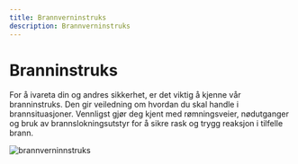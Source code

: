 ```yaml
---
title: Brannverninstruks
description: Brannverninstruks
---
```

# Branninstruks

For å ivareta din og andres sikkerhet, er det viktig å kjenne vår branninstruks. Den gir veiledning om hvordan du skal handle i brannsituasjoner. Vennligst gjør deg kjent med rømningsveier, nødutganger og bruk av brannslokningsutstyr for å sikre rask og trygg reaksjon i tilfelle brann.

![brannverninnstruks](/media/brannverninstruks.webp "brannverninnstruks")